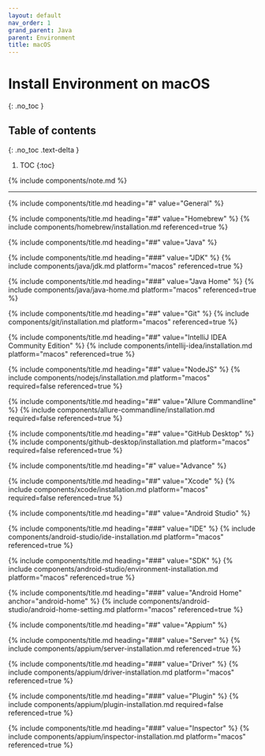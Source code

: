 ```yaml
---
layout: default
nav_order: 1
grand_parent: Java
parent: Environment
title: macOS
---
```


# Install Environment on macOS
{: .no_toc }

## Table of contents
{: .no_toc .text-delta }

1. TOC
{:toc}

{% include components/note.md %}

---

<!-- General -->
{% include components/title.md heading="#" value="General" %}

<!-- Homebrew -->
{% include components/title.md heading="##" value="Homebrew" %}
{% include components/homebrew/installation.md referenced=true %}

<!-- Java -->
{% include components/title.md heading="##" value="Java" %}

{% include components/title.md heading="###" value="JDK" %}
{% include components/java/jdk.md platform="macos" referenced=true %}

{% include components/title.md heading="###" value="Java Home" %}
{% include components/java/java-home.md platform="macos" referenced=true %}

<!-- Git -->
{% include components/title.md heading="##" value="Git" %}
{% include components/git/installation.md platform="macos" referenced=true %}

<!-- IntelliJ IDEA Community Edition -->
{% include components/title.md heading="##" value="IntelliJ IDEA Community Edition" %}
{% include components/intellij-idea/installation.md platform="macos" referenced=true %}

<!-- NodeJS -->
{% include components/title.md heading="##" value="NodeJS" %}
{% include components/nodejs/installation.md platform="macos" required=false referenced=true %}

<!-- Allure Commandline -->
{% include components/title.md heading="##" value="Allure Commandline" %}
{% include components/allure-commandline/installation.md required=false referenced=true %}

<!-- GitHub Desktop -->
{% include components/title.md heading="##" value="GitHub Desktop" %}
{% include components/github-desktop/installation.md platform="macos" required=false referenced=true %}


<!-- Advance -->
{% include components/title.md heading="#" value="Advance" %}

<!-- Xcode -->
{% include components/title.md heading="##" value="Xcode" %}
{% include components/xcode/installation.md platform="macos" required=false referenced=true %}

<!-- Android Studio -->
{% include components/title.md heading="##" value="Android Studio" %}

{% include components/title.md heading="###" value="IDE" %}
{% include components/android-studio/ide-installation.md platform="macos" referenced=true %}

{% include components/title.md heading="###" value="SDK" %}
{% include components/android-studio/environment-installation.md platform="macos" referenced=true %}

{% include components/title.md heading="###" value="Android Home" anchor="android-home" %}
{% include components/android-studio/android-home-setting.md platform="macos" referenced=true %}

<!-- Appium -->
{% include components/title.md heading="##" value="Appium" %}

{% include components/title.md heading="###" value="Server" %}
{% include components/appium/server-installation.md referenced=true %}

{% include components/title.md heading="###" value="Driver" %}
{% include components/appium/driver-installation.md platform="macos" referenced=true %}

{% include components/title.md heading="###" value="Plugin" %}
{% include components/appium/plugin-installation.md required=false referenced=true %}

{% include components/title.md heading="###" value="Inspector" %}
{% include components/appium/inspector-installation.md platform="macos" referenced=true %}
